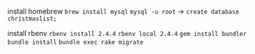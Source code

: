 install homebrew
`brew install mysql`
`mysql -u root`
-> `create database christmaslist;`

install rbenv
`rbenv install 2.4.4`
`rbenv local 2.4.4`
`gem install bundler`
`bundle install`
`bundle exec rake migrate`

